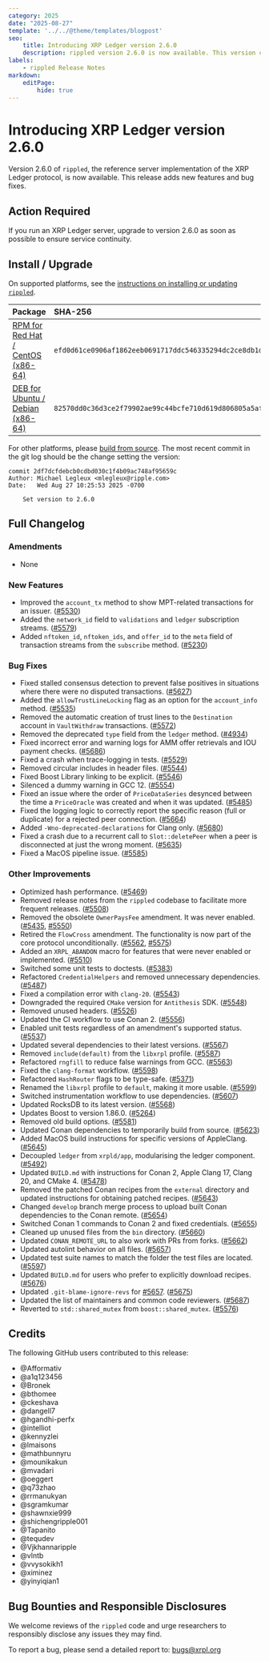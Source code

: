 ```yaml
---
category: 2025
date: "2025-08-27"
template: '../../@theme/templates/blogpost'
seo:
    title: Introducing XRP Ledger version 2.6.0
    description: rippled version 2.6.0 is now available. This version contains various bug fixes and minor improvements.
labels:
    - rippled Release Notes
markdown:
    editPage:
        hide: true
---
```

# Introducing XRP Ledger version 2.6.0

Version 2.6.0 of `rippled`, the reference server implementation of the XRP Ledger protocol, is now available. This release adds new features and bug fixes.


## Action Required

If you run an XRP Ledger server, upgrade to version 2.6.0 as soon as possible to ensure service continuity.


## Install / Upgrade

On supported platforms, see the [instructions on installing or updating `rippled`](../../docs/infrastructure/installation/index.md).

| Package | SHA-256 |
|:--------|:--------|
| [RPM for Red Hat / CentOS (x86-64)](https://repos.ripple.com/repos/rippled-rpm/stable/rippled-2.6.0-1.el9.x86_64.rpm) | `efd0d61ce0906af1862eeb0691717ddc546335294dc2ce8db1d9e243d215846c` |
| [DEB for Ubuntu / Debian (x86-64)](https://repos.ripple.com/repos/rippled-deb/pool/stable/rippled_2.6.0-1_amd64.deb) | `82570dd0c36d3ce2f79902ae99c44bcfe710d619d806805a5af9d8f56b7dbea1` |

For other platforms, please [build from source](https://github.com/XRPLF/rippled/blob/master/BUILD.md). The most recent commit in the git log should be the change setting the version:

```text
commit 2df7dcfdebcb0cdbd030c1f4b09ac748af95659c
Author: Michael Legleux <mlegleux@ripple.com>
Date:   Wed Aug 27 10:25:53 2025 -0700

    Set version to 2.6.0
```


## Full Changelog

### Amendments

- None


### New Features

- Improved the `account_tx` method to show MPT-related transactions for an issuer. ([#5530](https://github.com/XRPLF/rippled/pull/5530))
- Added the `network_id` field to `validations` and `ledger` subscription streams. ([#5579](https://github.com/XRPLF/rippled/pull/5579))
- Added `nftoken_id`, `nftoken_ids`, and `offer_id` to the `meta` field of transaction streams from the `subscribe` method. ([#5230](https://github.com/XRPLF/rippled/pull/5230))


### Bug Fixes

- Fixed stalled consensus detection to prevent false positives in situations where there were no disputed transactions. ([#5627](https://github.com/XRPLF/rippled/pull/5627))
- Added the `allowTrustLineLocking` flag as an option for the `account_info` method. ([#5535](https://github.com/XRPLF/rippled/pull/5525))
- Removed the automatic creation of trust lines to the `Destination` account in `VaultWithdraw` transactions. ([#5572](https://github.com/XRPLF/rippled/pull/5572))
- Removed the deprecated `type` field from the `ledger` method. ([#4934](https://github.com/XRPLF/rippled/pull/4934))
- Fixed incorrect error and warning logs for AMM offer retrievals and IOU payment checks. ([#5686](https://github.com/XRPLF/rippled/pull/5686))
- Fixed a crash when trace-logging in tests. ([#5529](https://github.com/XRPLF/rippled/pull/5529))
- Removed circular includes in header files. ([#5544](https://github.com/XRPLF/rippled/pull/5544))
- Fixed Boost Library linking to be explicit. ([#5546](https://github.com/XRPLF/rippled/pull/5546))
- Silenced a dummy warning in GCC 12. ([#5554](https://github.com/XRPLF/rippled/pull/5554))
- Fixed an issue where the order of `PriceDataSeries` desynced between the time a `PriceOracle` was created and when it was updated. ([#5485](https://github.com/XRPLF/rippled/pull/5485))
- Fixed the logging logic to correctly report the specific reason (full or duplicate) for a rejected peer connection. ([#5664](https://github.com/XRPLF/rippled/pull/5664))
- Added `-Wno-deprecated-declarations` for Clang only. ([#5680](https://github.com/XRPLF/rippled/pull/5680))
- Fixed a crash due to a recurrent call to `Slot::deletePeer` when a peer is disconnected at just the wrong moment. ([#5635](https://github.com/XRPLF/rippled/pull/5635))
- Fixed a MacOS pipeline issue. ([#5585](https://github.com/XRPLF/rippled/pull/5585))


### Other Improvements

- Optimized hash performance. ([#5469](https://github.com/XRPLF/rippled/pull/5469))
- Removed release notes from the `rippled` codebase to facilitate more frequent releases. ([#5508](https://github.com/XRPLF/rippled/pull/5508))
- Removed the obsolete `OwnerPaysFee` amendment. It was never enabled. ([#5435](https://github.com/XRPLF/rippled/pull/5435), [#5550](https://github.com/XRPLF/rippled/pull/5550))
- Retired the `FlowCross` amendment. The functionality is now part of the core protocol unconditionally. ([#5562](https://github.com/XRPLF/rippled/pull/5562), [#5575](https://github.com/XRPLF/rippled/pull/5575))
- Added an `XRPL_ABANDON` macro for features that were never enabled or implemented. ([#5510](https://github.com/XRPLF/rippled/pull/5510))
- Switched some unit tests to doctests. ([#5383](https://github.com/XRPLF/rippled/pull/5383))
- Refactored `CredentialHelpers` and removed unnecessary dependencies. ([#5487](https://github.com/XRPLF/rippled/pull/5487))
- Fixed a compilation error with `clang-20`. ([#5543](https://github.com/XRPLF/rippled/pull/5543))
- Downgraded the required `CMake` version for `Antithesis` SDK. ([#5548](https://github.com/XRPLF/rippled/pull/5548))
- Removed unused headers. ([#5526](https://github.com/XRPLF/rippled/pull/5526))
- Updated the CI workflow to use Conan 2. ([#5556](https://github.com/XRPLF/rippled/pull/5556))
- Enabled unit tests regardless of an amendment's supported status. ([#5537](https://github.com/XRPLF/rippled/pull/5537))
- Updated several dependencies to their latest versions. ([#5567](https://github.com/XRPLF/rippled/pull/5567))
- Removed `include(default)` from the `libxrpl` profile. ([#5587](https://github.com/XRPLF/rippled/pull/5587))
- Refactored `rngfill` to reduce false warnings from GCC. ([#5563](https://github.com/XRPLF/rippled/pull/5563))
- Fixed the `clang-format` workflow. ([#5598](https://github.com/XRPLF/rippled/pull/5598))
- Refactored `HashRouter` flags to be type-safe. ([#5371](https://github.com/XRPLF/rippled/pull/5371))
- Renamed the `libxrpl` profile to `default`, making it more usable. ([#5599](https://github.com/XRPLF/rippled/pull/5599))
- Switched instrumentation workflow to use dependencies. ([#5607](https://github.com/XRPLF/rippled/pull/5607))
- Updated RocksDB to its latest version. ([#5568](https://github.com/XRPLF/rippled/pull/5568))
- Updates Boost to version 1.86.0. ([#5264](https://github.com/XRPLF/rippled/pull/5264))
- Removed old build options. ([#5581](https://github.com/XRPLF/rippled/pull/5581))
- Updated Conan dependencies to temporarily build from source. ([#5623](https://github.com/XRPLF/rippled/pull/5623))
- Added MacOS build instructions for specific versions of AppleClang. ([#5645](https://github.com/XRPLF/rippled/pull/5645))
- Decoupled `ledger` from `xrpld/app`, modularising the ledger component. ([#5492](https://github.com/XRPLF/rippled/pull/5492))
- Updated `BUILD.md` with instructions for Conan 2, Apple Clang 17, Clang 20, and CMake 4. ([#5478](https://github.com/XRPLF/rippled/pull/5478))
- Removed the patched Conan recipes from the `external` directory and updated instructions for obtaining patched recipes. ([#5643](https://github.com/XRPLF/rippled/pull/5643))
- Changed `develop` branch merge process to upload built Conan dependencies to the Conan remote. ([#5654](https://github.com/XRPLF/rippled/pull/5654))
- Switched Conan 1 commands to Conan 2 and fixed credentials. ([#5655](https://github.com/XRPLF/rippled/pull/5655))
- Cleaned up unused files from the `bin` directory. ([#5660](https://github.com/XRPLF/rippled/pull/5660))
- Updated `CONAN_REMOTE_URL` to also work with PRs from forks. ([#5662](https://github.com/XRPLF/rippled/pull/5662))
- Updated autolint behavior on all files. ([#5657](https://github.com/XRPLF/rippled/pull/5657))
- Updated test suite names to match the folder the test files are located. ([#5597](https://github.com/XRPLF/rippled/pull/5597))
- Updated `BUILD.md` for users who prefer to explicitly download recipes. ([#5676](https://github.com/XRPLF/rippled/pull/5676))
- Updated `.git-blame-ignore-revs` for [#5657](https://github.com/XRPLF/rippled/pull/5657). ([#5675](https://github.com/XRPLF/rippled/pull/5675))
- Updated the list of maintainers and common code reviewers. ([#5687](https://github.com/XRPLF/rippled/pull/5687))
- Reverted to `std::shared_mutex` from `boost::shared_mutex`. ([#5576](https://github.com/XRPLF/rippled/pull/5576))


## Credits

The following GitHub users contributed to this release:

- @Afformativ
- @a1q123456
- @Bronek
- @bthomee
- @ckeshava
- @dangell7
- @hgandhi-perfx
- @intelliot
- @kennyzlei
- @lmaisons
- @mathbunnyru
- @mounikakun
- @mvadari
- @oeggert
- @q73zhao
- @rrmanukyan
- @sgramkumar
- @shawnxie999
- @shichengripple001
- @Tapanito
- @tequdev
- @Vjkhannaripple
- @vlntb
- @vvysokikh1
- @ximinez
- @yinyiqian1


## Bug Bounties and Responsible Disclosures

We welcome reviews of the `rippled` code and urge researchers to responsibly disclose any issues they may find.

To report a bug, please send a detailed report to: <bugs@xrpl.org>